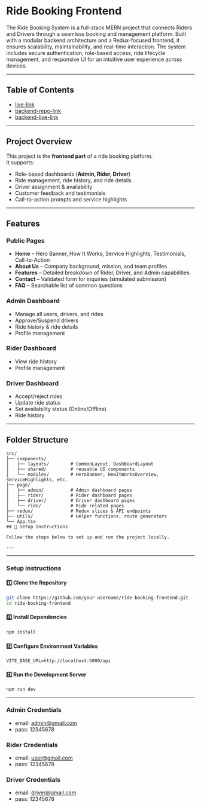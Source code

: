 # Ride Booking Frontend

The Ride Booking System is a full-stack MERN project that connects Riders and Drivers through a seamless booking and management platform. Built with a modular backend architecture and a Redux-focused frontend, it ensures scalability, maintainability, and real-time interaction. The system includes secure authentication, role-based access, ride lifecycle management, and responsive UI for an intuitive user experience across devices.

---

## Table of Contents

- [live-link](https://lively-ganache-03dd6f.netlify.app)
- [backend-repo-link](https://github.com/DevByDipto/Ride-Booking-API)
- [backend-live-link](https://ride-booking-server-rust.vercel.app)

---

## Project Overview

This project is the **frontend part** of a ride booking platform.  
It supports:

- Role-based dashboards (**Admin, Rider, Driver**)
- Ride management, ride history, and ride details
- Driver assignment & availability
- Customer feedback and testimonials
- Call-to-action prompts and service highlights

---

## Features

### Public Pages

- **Home** – Hero Banner, How It Works, Service Highlights, Testimonials, Call-to-Action
- **About Us** – Company background, mission, and team profiles
- **Features** – Detailed breakdown of Rider, Driver, and Admin capabilities
- **Contact** – Validated form for inquiries (simulated submission)
- **FAQ** – Searchable list of common questions

### Admin Dashboard

- Manage all users, drivers, and rides
- Approve/Suspend drivers
- Ride history & ride details
- Profile management

### Rider Dashboard

- View ride history
- Profile management

### Driver Dashboard

- Accept/reject rides
- Update ride status
- Set availability status (Online/Offline)
- Ride history

---

## Folder Structure

```text
src/
├── components/
│   ├── layouts/        # CommonLayout, DashBoardLayout
│   ├── shared/         # reusable UI components
│   └── modules/        # HeroBanner, HowItWorksOverview, ServiceHighlights, etc.
├── page/
│   ├── admin/          # Admin dashboard pages
│   ├── rider/          # Rider dashboard pages
│   ├── driver/         # Driver dashboard pages
│   └── ride/           # Ride related pages
├── redux/              # Redux slices & API endpoints
├── utils/              # Helper functions, route generators
└── App.tsx
## 🚀 Setup Instructions

Follow the steps below to set up and run the project locally.

---
```
---
### Setup instructions
#### 1️⃣ Clone the Repository

```bash
git clone https://github.com/your-username/ride-booking-frontend.git
cd ride-booking-frontend
```
#### 2️⃣ Install Dependencies
```bash
npm install
```
#### 3️⃣ Configure Environment Variables
```
VITE_BASE_URL=http://localhost:5000/api
```
#### 4️⃣ Run the Development Server
```
npm run dev
```
---
### Admin Credentials
- email: admin@gmail.com
- pass: 12345678
### Rider Credentials
- email: user@gmail.com
- pass: 12345678
### Driver Credentials
- email: driver@gmail.com
- pass: 12345678
